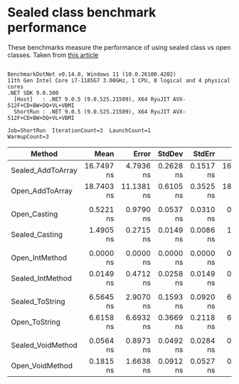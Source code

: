 # Sealed class benchmark performance

These benchmarks measure the performance of using sealed class vs open classes. Taken from [this article](https://code-maze.com/improve-performance-sealed-classes-dotnet/)

```

BenchmarkDotNet v0.14.0, Windows 11 (10.0.26100.4202)
11th Gen Intel Core i7-1185G7 3.00GHz, 1 CPU, 8 logical and 4 physical cores
.NET SDK 9.0.300
  [Host]   : .NET 9.0.5 (9.0.525.21509), X64 RyuJIT AVX-512F+CD+BW+DQ+VL+VBMI
  ShortRun : .NET 9.0.5 (9.0.525.21509), X64 RyuJIT AVX-512F+CD+BW+DQ+VL+VBMI

Job=ShortRun  IterationCount=3  LaunchCount=1  
WarmupCount=3  

```
| Method            | Mean       | Error      | StdDev    | StdErr    | Min        | Max        | Op/s             | Gen0   | Allocated |
|------------------ |-----------:|-----------:|----------:|----------:|-----------:|-----------:|-----------------:|-------:|----------:|
| Sealed_AddToArray | 16.7497 ns |  4.7936 ns | 0.2628 ns | 0.1517 ns | 16.4843 ns | 17.0098 ns |     59,702,533.8 | 0.0038 |      24 B |
| Open_AddToArray   | 18.7403 ns | 11.1381 ns | 0.6105 ns | 0.3525 ns | 18.0719 ns | 19.2686 ns |     53,360,994.3 | 0.0038 |      24 B |
|                   |            |            |           |           |            |            |                  |        |           |
| Open_Casting      |  0.5221 ns |  0.9790 ns | 0.0537 ns | 0.0310 ns |  0.4631 ns |  0.5680 ns |  1,915,456,942.2 |      - |         - |
| Sealed_Casting    |  1.4905 ns |  0.2715 ns | 0.0149 ns | 0.0086 ns |  1.4754 ns |  1.5051 ns |    670,936,561.0 |      - |         - |
|                   |            |            |           |           |            |            |                  |        |           |
| Open_IntMethod    |  0.0000 ns |  0.0000 ns | 0.0000 ns | 0.0000 ns |  0.0000 ns |  0.0000 ns |         Infinity |      - |         - |
| Sealed_IntMethod  |  0.0149 ns |  0.4712 ns | 0.0258 ns | 0.0149 ns |  0.0000 ns |  0.0447 ns | 67,062,479,118.6 |      - |         - |
|                   |            |            |           |           |            |            |                  |        |           |
| Sealed_ToString   |  6.5645 ns |  2.9070 ns | 0.1593 ns | 0.0920 ns |  6.4175 ns |  6.7338 ns |    152,334,966.1 |      - |         - |
| Open_ToString     |  6.6158 ns |  6.6932 ns | 0.3669 ns | 0.2118 ns |  6.3810 ns |  7.0385 ns |    151,154,010.9 |      - |         - |
|                   |            |            |           |           |            |            |                  |        |           |
| Sealed_VoidMethod |  0.0564 ns |  0.8973 ns | 0.0492 ns | 0.0284 ns |  0.0000 ns |  0.0905 ns | 17,735,838,046.4 |      - |         - |
| Open_VoidMethod   |  0.1815 ns |  1.6638 ns | 0.0912 ns | 0.0527 ns |  0.0799 ns |  0.2563 ns |  5,508,485,093.1 |      - |         - |
